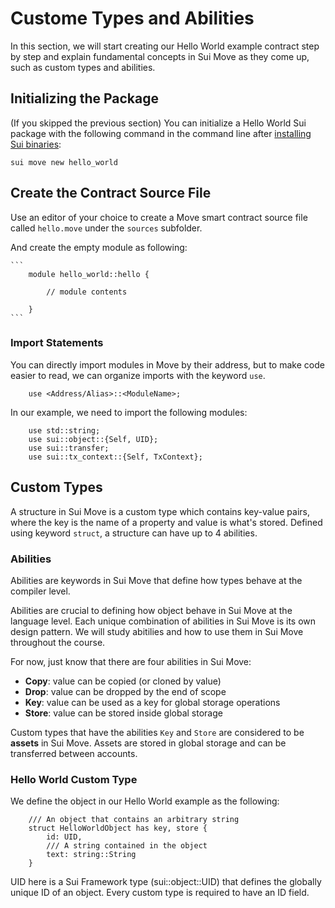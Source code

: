 # Custome Types and Abilities

In this section, we will start creating our Hello World example contract step by step and explain fundamental concepts in Sui Move as they come up, such as custom types and abilities. 

## Initializing the Package

(If you skipped the previous section) You can initialize a Hello World Sui package with the following command in the command line after [installing Sui binaries](https://github.com/sui-foundation/sui-move-intro-course/blob/main/unit-one/lessons/2_set_up_environment.md#install-sui-binaries-locally):

`sui move new hello_world`

## Create the Contract Source File

Use an editor of your choice to create a Move smart contract source file called `hello.move` under the `sources` subfolder. 

And create the empty module as following:

    ```
        module hello_world::hello {

            // module contents

        }
    ```

### Import Statements

You can directly import modules in Move by their address, but to make code easier to read, we can organize imports with the keyword `use`. 

```
    use <Address/Alias>::<ModuleName>;
```

In our example, we need to import the following modules:

```
    use std::string;
    use sui::object::{Self, UID};
    use sui::transfer;
    use sui::tx_context::{Self, TxContext};
```

## Custom Types

A structure in Sui Move is a custom type which contains key-value pairs, where the key is the name of a property and value is what's stored. Defined using keyword `struct`, a structure can have up to 4 abilities.

### Abilities

Abilities are keywords in Sui Move that define how types behave at the compiler level. 

Abilities are crucial to defining how object behave in Sui Move at the language level. Each unique combination of abilities in Sui Move is its own design pattern. We will study abitilies and how to use them in Sui Move throughout the course.

For now, just know that there are four abilities in Sui Move:

- **Copy**: value can be copied (or cloned by value)
- **Drop**: value can be dropped by the end of scope
- **Key**: value can be used as a key for global storage operations
- **Store**: value can be stored inside global storage

Custom types that have the abilities `Key` and `Store` are considered to be **assets** in Sui Move. Assets are stored in global storage and can be transferred between accounts.  

### Hello World Custom Type

We define the object in our Hello World example as the following:

```
    /// An object that contains an arbitrary string
    struct HelloWorldObject has key, store {
        id: UID,
        /// A string contained in the object
        text: string::String
    }
```

UID here is a Sui Framework type (sui::object::UID) that defines the globally unique ID of an object. Every custom type is required to have an ID field. 


